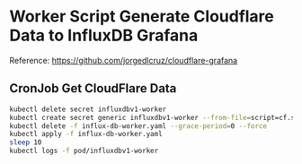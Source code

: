 # Worker Script Generate Cloudflare Data to InfluxDB Grafana

Reference: https://github.com/jorgedlcruz/cloudflare-grafana

## CronJob Get CloudFlare Data

```bash
kubectl delete secret influxdbv1-worker
kubectl create secret generic influxdbv1-worker --from-file=script=cf.sh
kubectl delete -f influx-db-worker.yaml --grace-period=0 --force
kubectl apply -f influx-db-worker.yaml
sleep 10
kubectl logs -f pod/influxdbv1-worker 
```
